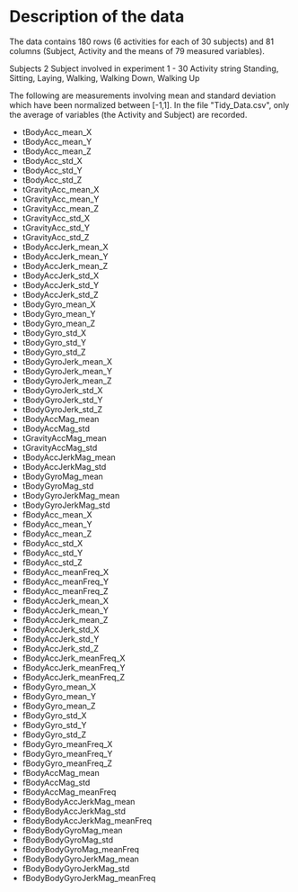 # Description of the data
The data contains 180 rows (6 activities for each of 30 subjects) and 81 columns (Subject, Activity and the means of 79 measured variables).

Subjects	2	Subject involved in experiment 1 - 30
Activity	string	 Standing, Sitting, Laying, Walking, Walking Down, Walking Up

The following are measurements involving mean and standard deviation which have been normalized between [-1,1]. In the file "Tidy_Data.csv", only the average of variables (the Activity and Subject) are recorded.

* tBodyAcc_mean_X	
* tBodyAcc_mean_Y	
* tBodyAcc_mean_Z	
* tBodyAcc_std_X	
* tBodyAcc_std_Y	
* tBodyAcc_std_Z	
* tGravityAcc_mean_X	
* tGravityAcc_mean_Y	
* tGravityAcc_mean_Z	
* tGravityAcc_std_X	
* tGravityAcc_std_Y	
* tGravityAcc_std_Z	
* tBodyAccJerk_mean_X	
* tBodyAccJerk_mean_Y	
* tBodyAccJerk_mean_Z	
* tBodyAccJerk_std_X	
* tBodyAccJerk_std_Y	
* tBodyAccJerk_std_Z	
* tBodyGyro_mean_X	
* tBodyGyro_mean_Y	
* tBodyGyro_mean_Z	
* tBodyGyro_std_X	
* tBodyGyro_std_Y	
* tBodyGyro_std_Z	
* tBodyGyroJerk_mean_X	
* tBodyGyroJerk_mean_Y	
* tBodyGyroJerk_mean_Z	
* tBodyGyroJerk_std_X	
* tBodyGyroJerk_std_Y	
* tBodyGyroJerk_std_Z	
* tBodyAccMag_mean	
* tBodyAccMag_std	
* tGravityAccMag_mean	
* tGravityAccMag_std	
* tBodyAccJerkMag_mean	
* tBodyAccJerkMag_std	
* tBodyGyroMag_mean	
* tBodyGyroMag_std	
* tBodyGyroJerkMag_mean	
* tBodyGyroJerkMag_std	
* fBodyAcc_mean_X	
* fBodyAcc_mean_Y	
* fBodyAcc_mean_Z	
* fBodyAcc_std_X	
* fBodyAcc_std_Y	
* fBodyAcc_std_Z	
* fBodyAcc_meanFreq_X	
* fBodyAcc_meanFreq_Y	
* fBodyAcc_meanFreq_Z	
* fBodyAccJerk_mean_X	
* fBodyAccJerk_mean_Y	
* fBodyAccJerk_mean_Z	
* fBodyAccJerk_std_X	
* fBodyAccJerk_std_Y	
* fBodyAccJerk_std_Z	
* fBodyAccJerk_meanFreq_X	
* fBodyAccJerk_meanFreq_Y	
* fBodyAccJerk_meanFreq_Z	
* fBodyGyro_mean_X	
* fBodyGyro_mean_Y	
* fBodyGyro_mean_Z	
* fBodyGyro_std_X	
* fBodyGyro_std_Y	
* fBodyGyro_std_Z	
* fBodyGyro_meanFreq_X	
* fBodyGyro_meanFreq_Y	
* fBodyGyro_meanFreq_Z	
* fBodyAccMag_mean	
* fBodyAccMag_std	
* fBodyAccMag_meanFreq	
* fBodyBodyAccJerkMag_mean	
* fBodyBodyAccJerkMag_std	
* fBodyBodyAccJerkMag_meanFreq	
* fBodyBodyGyroMag_mean	
* fBodyBodyGyroMag_std	
* fBodyBodyGyroMag_meanFreq	
* fBodyBodyGyroJerkMag_mean	
* fBodyBodyGyroJerkMag_std	
* fBodyBodyGyroJerkMag_meanFreq
